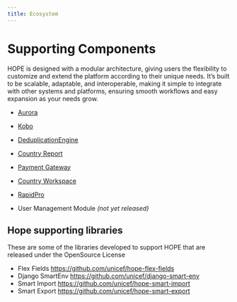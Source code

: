 ```yaml
---
title: Ecosystem
---
```


# Supporting Components

HOPE is designed with a modular architecture, giving users the flexibility to customize 
and extend the platform according to their unique needs. 
It’s built to be scalable, adaptable, and interoperable, making it simple to integrate with other 
systems and platforms, ensuring smooth workflows and easy expansion as your needs grow.


- [Aurora](aurora/index.md) 

- [Kobo](kobo/index.md) 

- [DeduplicationEngine](hde.md)

- [Country Report](reporting/index.md)

- [Payment Gateway](pg.md)

- [Country Workspace](workspace.md)

- [RapidPro](rapidpro/index.md)

- User Management Module  _(not yet released)_



## Hope supporting libraries


These are some of the libraries developed to support HOPE that are released under the OpenSource License


- Flex Fields <https://github.com/unicef/hope-flex-fields>
- Django SmartEnv <https://github.com/unicef/django-smart-env>
- Smart Import <https://github.com/unicef/hope-smart-import>
- Smart Export <https://github.com/unicef/hope-smart-export>
